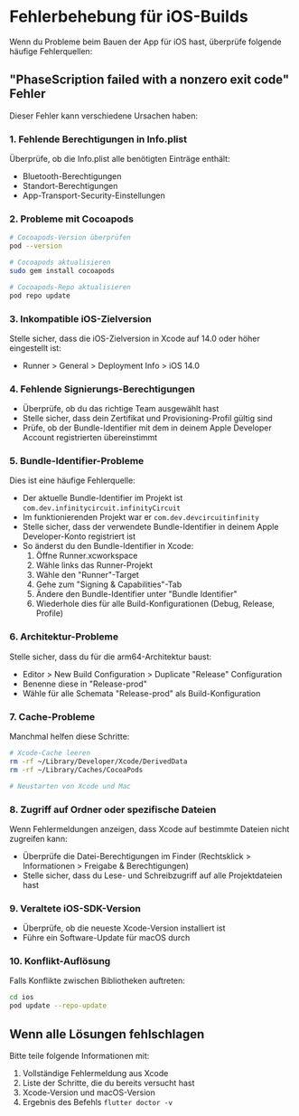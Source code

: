 # Fehlerbehebung für iOS-Builds

Wenn du Probleme beim Bauen der App für iOS hast, überprüfe folgende häufige Fehlerquellen:

## "PhaseScription failed with a nonzero exit code" Fehler

Dieser Fehler kann verschiedene Ursachen haben:

### 1. Fehlende Berechtigungen in Info.plist

Überprüfe, ob die Info.plist alle benötigten Einträge enthält:
- Bluetooth-Berechtigungen
- Standort-Berechtigungen
- App-Transport-Security-Einstellungen

### 2. Probleme mit Cocoapods

```bash
# Cocoapods-Version überprüfen
pod --version

# Cocoapods aktualisieren
sudo gem install cocoapods

# Cocoapods-Repo aktualisieren
pod repo update
```

### 3. Inkompatible iOS-Zielversion

Stelle sicher, dass die iOS-Zielversion in Xcode auf 14.0 oder höher eingestellt ist:
- Runner > General > Deployment Info > iOS 14.0

### 4. Fehlende Signierungs-Berechtigungen

- Überprüfe, ob du das richtige Team ausgewählt hast
- Stelle sicher, dass dein Zertifikat und Provisioning-Profil gültig sind
- Prüfe, ob der Bundle-Identifier mit dem in deinem Apple Developer Account registrierten übereinstimmt

### 5. Bundle-Identifier-Probleme

Dies ist eine häufige Fehlerquelle:

- Der aktuelle Bundle-Identifier im Projekt ist `com.dev.infinitycircuit.infinityCircuit`
- Im funktionierenden Projekt war er `com.dev.devcircuitinfinity`
- Stelle sicher, dass der verwendete Bundle-Identifier in deinem Apple Developer-Konto registriert ist
- So änderst du den Bundle-Identifier in Xcode:
  1. Öffne Runner.xcworkspace
  2. Wähle links das Runner-Projekt
  3. Wähle den "Runner"-Target
  4. Gehe zum "Signing & Capabilities"-Tab
  5. Ändere den Bundle-Identifier unter "Bundle Identifier"
  6. Wiederhole dies für alle Build-Konfigurationen (Debug, Release, Profile)

### 6. Architektur-Probleme

Stelle sicher, dass du für die arm64-Architektur baust:
- Editor > New Build Configuration > Duplicate "Release" Configuration
- Benenne diese in "Release-prod"
- Wähle für alle Schemata "Release-prod" als Build-Konfiguration

### 7. Cache-Probleme

Manchmal helfen diese Schritte:
```bash
# Xcode-Cache leeren
rm -rf ~/Library/Developer/Xcode/DerivedData
rm -rf ~/Library/Caches/CocoaPods

# Neustarten von Xcode und Mac
```

### 8. Zugriff auf Ordner oder spezifische Dateien

Wenn Fehlermeldungen anzeigen, dass Xcode auf bestimmte Dateien nicht zugreifen kann:
- Überprüfe die Datei-Berechtigungen im Finder (Rechtsklick > Informationen > Freigabe & Berechtigungen)
- Stelle sicher, dass du Lese- und Schreibzugriff auf alle Projektdateien hast

### 9. Veraltete iOS-SDK-Version

- Überprüfe, ob die neueste Xcode-Version installiert ist
- Führe ein Software-Update für macOS durch

### 10. Konflikt-Auflösung

Falls Konflikte zwischen Bibliotheken auftreten:
```bash
cd ios
pod update --repo-update
```

## Wenn alle Lösungen fehlschlagen

Bitte teile folgende Informationen mit:
1. Vollständige Fehlermeldung aus Xcode
2. Liste der Schritte, die du bereits versucht hast
3. Xcode-Version und macOS-Version
4. Ergebnis des Befehls `flutter doctor -v` 